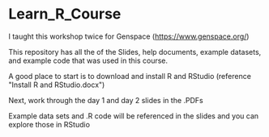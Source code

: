 # Learn_R_Course

I taught this workshop twice for Genspace (https://www.genspace.org/)

This repository has all the of the Slides, help documents, example datasets, and example code that was used in this course.

A good place to start is to download and install R and RStudio (reference "Install R and RStudio.docx")

Next, work through the day 1 and day 2 slides in the .PDFs

Example data sets and .R code will be referenced in the slides and you can explore those in RStudio
